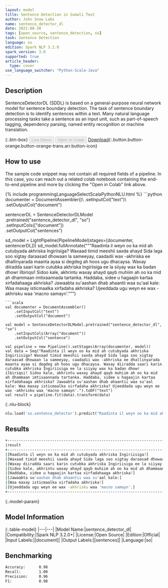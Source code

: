 ```yaml
---
layout: model
title: Sentence Detection in Somali Text
author: John Snow Labs
name: sentence_detector_dl
date: 2021-08-30
tags: [open_source, sentence_detection, so]
task: Sentence Detection
language: so
edition: Spark NLP 3.2.0
spark_version: 3.0
supported: true
article_header:
  type: cover
use_language_switcher: "Python-Scala-Java"
---
```


## Description

SentenceDetectorDL (SDDL) is based on a general-purpose neural network model for sentence boundary detection. The task of sentence boundary detection is to identify sentences within a text. Many natural language processing tasks take a sentence as an input unit, such as part-of-speech tagging, dependency parsing, named entity recognition or machine translation.

{:.btn-box}
<button class="button button-orange" disabled>Live Demo</button>
<button class="button button-orange" disabled>Open in Colab</button>
[Download](https://s3.amazonaws.com/auxdata.johnsnowlabs.com/public/models/sentence_detector_dl_so_3.2.0_3.0_1630321968392.zip){:.button.button-orange.button-orange-trans.arr.button-icon}

## How to use

The sample code snippet may not contain all required fields of a pipeline. In this case, you can reach out a related colab notebook containing the end-to-end pipeline and more by clicking the "Open in Colab" link above.




<div class="tabs-box" markdown="1">
{% include programmingLanguageSelectScalaPythonNLU.html %}
```python
documenter = DocumentAssembler()\
    .setInputCol("text")\
    .setOutputCol("document")
    
sentencerDL = SentenceDetectorDLModel\
  .pretrained("sentence_detector_dl", "so") \
  .setInputCols(["document"]) \
  .setOutputCol("sentences")

sd_model = LightPipeline(PipelineModel(stages=[documenter, sentencerDL]))
sd_model.fullAnnotate("""Raadinta il weyn oo ka mid ah cutubyada akhriska Ingiriisiga? Waxaad timid meeshii saxda ahayd Sida laga soo xigtay daraasad dhowaan la sameeyay, caadadii wax -akhriska ee dhallinyarada maanta ayaa si degdeg ah hoos ugu dhacaysa. Waxay diiradda saari karin cutubka akhriska Ingiriisiga ee la siiyay wax ka badan dhowr ilbiriqsi! Sidoo kale, akhrintu waxay ahayd qayb muhiim ah oo ka mid ah dhammaan imtixaannada tartanka. Haddaba, sidee u hagaajin kartaa xirfadahaaga akhriska? Jawaabta su'aashan dhab ahaantii waa su'aal kale: Waa maxay isticmaalka xirfadaha akhriska? Ujeeddada ugu weyn ee wax -akhrisku waa 'macno samayn'.""")



```
```scala
val documenter = DocumentAssembler()
    .setInputCol("text")
    .setOutputCol("document")

val model = SentenceDetectorDLModel.pretrained("sentence_detector_dl", "so")
	.setInputCols(Array("document"))
	.setOutputCol("sentence")

val pipeline = new Pipeline().setStages(Array(documenter, model))
val data = Seq("Raadinta il weyn oo ka mid ah cutubyada akhriska Ingiriisiga? Waxaad timid meeshii saxda ahayd Sida laga soo xigtay daraasad dhowaan la sameeyay, caadadii wax -akhriska ee dhallinyarada maanta ayaa si degdeg ah hoos ugu dhacaysa. Waxay diiradda saari karin cutubka akhriska Ingiriisiga ee la siiyay wax ka badan dhowr ilbiriqsi! Sidoo kale, akhrintu waxay ahayd qayb muhiim ah oo ka mid ah dhammaan imtixaannada tartanka. Haddaba, sidee u hagaajin kartaa xirfadahaaga akhriska? Jawaabta su'aashan dhab ahaantii waa su'aal kale: Waa maxay isticmaalka xirfadaha akhriska? Ujeeddada ugu weyn ee wax -akhrisku waa 'macno samayn'.").toDF("text")
val result = pipeline.fit(data).transform(data)
```

{:.nlu-block}
```python
nlu.load('so.sentence_detector').predict("Raadinta il weyn oo ka mid ah cutubyada akhriska Ingiriisiga? Waxaad timid meeshii saxda ahayd Sida laga soo xigtay daraasad dhowaan la sameeyay, caadadii wax -akhriska ee dhallinyarada maanta ayaa si degdeg ah hoos ugu dhacaysa. Waxay diiradda saari karin cutubka akhriska Ingiriisiga ee la siiyay wax ka badan dhowr ilbiriqsi! Sidoo kale, akhrintu waxay ahayd qayb muhiim ah oo ka mid ah dhammaan imtixaannada tartanka. Haddaba, sidee u hagaajin kartaa xirfadahaaga akhriska? Jawaabta su'aashan dhab ahaantii waa su'aal kale: Waa maxay isticmaalka xirfadaha akhriska? Ujeeddada ugu weyn ee wax -akhrisku waa 'macno samayn'.", output_level ='sentence')  
```
</div>

## Results

```bash
+-------------------------------------------------------------------------------------------------------------------------------------------------------------------------+
|result                                                                                                                                                                   |
+-------------------------------------------------------------------------------------------------------------------------------------------------------------------------+
|[Raadinta il weyn oo ka mid ah cutubyada akhriska Ingiriisiga?]                                                                                                          |
|[Waxaad timid meeshii saxda ahayd Sida laga soo xigtay daraasad dhowaan la sameeyay, caadadii wax -akhriska ee dhallinyarada maanta ayaa si degdeg ah hoos ugu dhacaysa.]|
|[Waxay diiradda saari karin cutubka akhriska Ingiriisiga ee la siiyay wax ka badan dhowr ilbiriqsi!]                                                                     |
|[Sidoo kale, akhrintu waxay ahayd qayb muhiim ah oo ka mid ah dhammaan imtixaannada tartanka.]                                                                           |
|[Haddaba, sidee u hagaajin kartaa xirfadahaaga akhriska?]                                                                                                                |
|[Jawaabta su'aashan dhab ahaantii waa su'aal kale:]                                                                                                                      |
|[Waa maxay isticmaalka xirfadaha akhriska?]                                                                                                                              |
|[Ujeeddada ugu weyn ee wax -akhrisku waa 'macno samayn'.]                                                                                                                |
+-------------------------------------------------------------------------------------------------------------------------------------------------------------------------+


```

{:.model-param}
## Model Information

{:.table-model}
|---|---|
|Model Name:|sentence_detector_dl|
|Compatibility:|Spark NLP 3.2.0+|
|License:|Open Source|
|Edition:|Official|
|Input Labels:|[document]|
|Output Labels:|[sentences]|
|Language:|so|

## Benchmarking

```bash
Accuracy:      0.98
Recall:        1.00
Precision:     0.96
F1:            0.98
```
